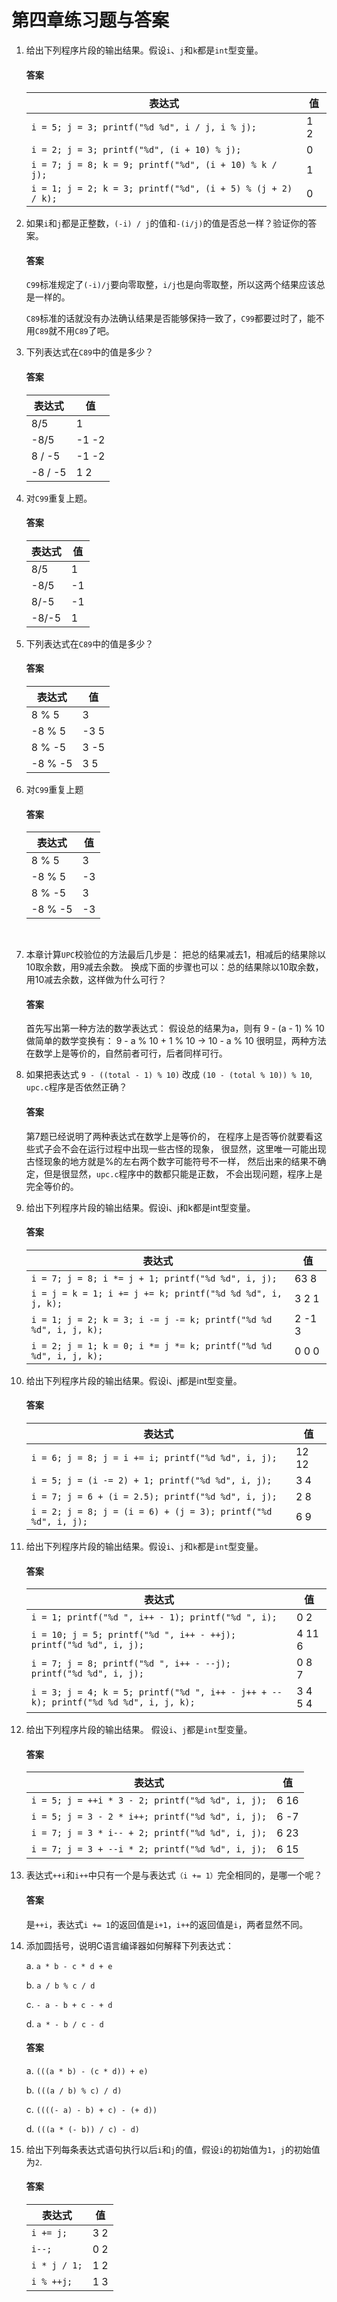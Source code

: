 # 第四章练习题与答案



1. 给出下列程序片段的输出结果。假设`i`、`j`和`k`都是`int`型变量。

   #### 答案

   | 表达式                                                      | 值   |
   | ----------------------------------------------------------- | ---- |
   | `i = 5; j = 3; printf("%d %d", i / j, i % j);`              | 1 2  |
   | `i = 2; j = 3; printf("%d", (i + 10) % j);`                 | 0    |
   | `i = 7; j = 8; k = 9; printf("%d", (i + 10) % k / j);`      | 1    |
   | `i = 1; j = 2; k = 3; printf("%d", (i + 5) % (j + 2) / k);` | 0    |

   

2. 如果`i`和`j`都是正整数，`(-i) / j`的值和`-(i/j)`的值是否总一样？验证你的答案。

   #### 答案

   `C99`标准规定了`(-i)/j`要向零取整，`i/j`也是向零取整，所以这两个结果应该总是一样的。

   `C89`标准的话就没有办法确认结果是否能够保持一致了，`C99`都要过时了，能不用`C89`就不用`C89`了吧。

   

3. 下列表达式在`C89`中的值是多少？

   #### 答案

   | 表达式  | 值    |
   | ------- | ----- |
   | 8/5     | 1     |
   | -8/5    | -1 -2 |
   | 8 / -5  | -1 -2 |
   | -8 / -5 | 1 2   |

   

4. 对`C99`重复上题。

   #### 答案

   | 表达式 | 值   |
   | ------ | ---- |
   | 8/5    | 1    |
   | -8/5   | -1   |
   | 8/-5   | -1   |
   | -8/-5  | 1    |



5. 下列表达式在`C89`中的值是多少？

    #### 答案

   | 表达式  | 值   |
   | ------- | ---- |
   | 8 % 5   | 3    |
   | -8 % 5  | -3 5 |
   | 8 % -5  | 3 -5 |
   | -8 % -5 | 3 5  |



6. 对`C99`重复上题

    #### 答案

   | 表达式  | 值   |
   | ------- | ---- |
   | 8 % 5   | 3    |
   | -8 % 5  | -3   |
   | 8 % -5  | 3    |
   | -8 % -5 | -3   |

​	

7. 本章计算`UPC`校验位的方法最后几步是： 把总的结果减去1，相减后的结果除以10取余数，用9减去余数。 换成下面的步骤也可以：总的结果除以10取余数，用10减去余数，这样做为什么可行？

   #### 答案

   首先写出第一种方法的数学表达式： 假设总的结果为a，则有 9 - (a - 1) % 10 做简单的数学变换有： 9 - a % 10 + 1 % 10 -> 10 - a % 10 很明显，两种方法在数学上是等价的，自然前者可行，后者同样可行。



8. 如果把表达式 `9 - ((total - 1) % 10)` 改成 `(10 - (total % 10)) % 10`, `upc.c`程序是否依然正确？

    #### 答案

   第7题已经说明了两种表达式在数学上是等价的， 在程序上是否等价就要看这些式子会不会在运行过程中出现一些古怪的现象， 很显然，这里唯一可能出现古怪现象的地方就是%的左右两个数字可能符号不一样， 然后出来的结果不确定，但是很显然，`upc.c`程序中的数都只能是正数， 不会出现问题，程序上是完全等价的。



9. 给出下列程序片段的输出结果。假设i、j和k都是int型变量。

   #### 答案
   
   | 表达式                                                       | 值     |
   | ------------------------------------------------------------ | ------ |
   | `i = 7; j = 8; i *= j + 1; printf("%d %d", i, j);`           | 63 8   |
   | `i = j = k = 1; i += j += k; printf("%d %d %d", i, j, k);`   | 3 2 1  |
   | `i = 1; j = 2; k = 3; i -= j -= k; printf("%d %d %d", i, j, k);` | 2 -1 3 |
   | `i = 2; j = 1; k = 0; i *= j *= k; printf("%d %d %d", i, j, k);` | 0 0 0  |



10. 给出下列程序片段的输出结果。假设i、j都是int型变量。

    #### 答案
    
    | 表达式                                                       | 值    |
    | ------------------------------------------------------------ | ----- |
    | `i = 6; j = 8; j = i += i; printf("%d %d", i, j);`           | 12 12 |
    | `i = 5; j = (i -= 2) + 1; printf("%d %d", i, j);`            | 3 4   |
    | `i = 7; j = 6 + (i = 2.5); printf("%d %d", i, j);`           | 2 8   |
    | `i = 2; j = 8; j = (i = 6) + (j = 3); printf("%d %d", i, j);` | 6 9   |



11. 给出下列程序片段的输出结果。假设`i`、`j`和`k`都是`int`型变量。

    #### 答案
    
    | 表达式                                                       | 值      |
    | ------------------------------------------------------------ | ------- |
    | `i = 1; printf("%d ", i++ - 1); printf("%d ", i);`           | 0 2     |
    | `i = 10; j = 5; printf("%d ", i++ - ++j); printf("%d %d", i, j);` | 4 11 6  |
    | `i = 7; j = 8; printf("%d ", i++ - --j); printf("%d %d", i, j);` | 0 8 7   |
    | `i = 3; j = 4; k = 5; printf("%d ", i++ - j++ + --k); printf("%d %d %d", i, j, k);` | 3 4 5 4 |



12. 给出下列程序片段的输出结果。 假设`i`、`j`都是`int`型变量。

    #### 答案
    
    | 表达式                                           | 值   |
    | ------------------------------------------------ | ---- |
    | `i = 5; j = ++i * 3 - 2; printf("%d %d", i, j);` | 6 16 |
    | `i = 5; j = 3 - 2 * i++; printf("%d %d", i, j);` | 6 -7 |
    | `i = 7; j = 3 * i-- + 2; printf("%d %d", i, j);` | 6 23 |
    | `i = 7; j = 3 + --i * 2; printf("%d %d", i, j);` | 6 15 |



13. 表达式`++i`和`i++`中只有一个是与表达式`（i += 1）`完全相同的，是哪一个呢？

    #### 答案

    是`++i`，表达式`i += 1`的返回值是`i+1`，`i++`的返回值是`i`，两者显然不同。



14. 添加圆括号，说明C语言编译器如何解释下列表达式：

    a. `a * b - c * d + e`

    b. `a / b % c / d`

    c. `- a - b + c - + d`

    d. `a * - b / c - d`

    #### 答案

    a. `(((a * b) - (c * d)) + e)`

    b. `(((a / b) % c) / d)`

    c. `((((- a) - b) + c) - (+ d))`

    d. `(((a * (- b)) / c) - d)`



15. 给出下列每条表达式语句执行以后`i`和`j`的值，假设`i`的初始值为`1`，`j`的初始值为`2`.

    #### 答案
    
    | 表达式       | 值   |
    | ------------ | ---- |
    | `i += j;`    | 3 2  |
    | `i--;`       | 0 2  |
    | `i * j / 1;` | 1 2  |
    | `i % ++j;`   | 1 3  |